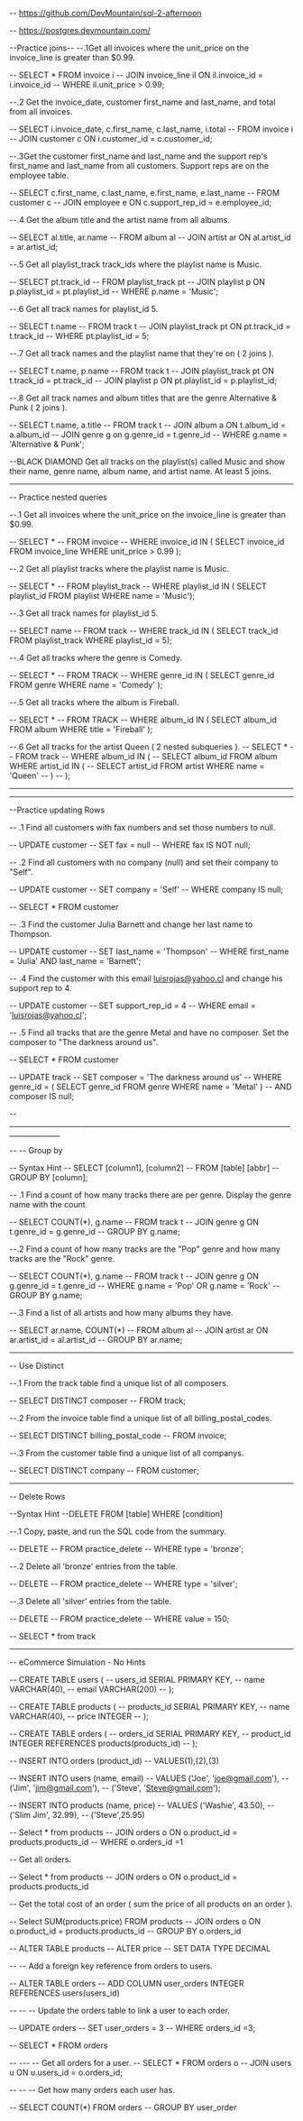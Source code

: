 -- https://github.com/DevMountain/sql-2-afternoon

-- https://postgres.devmountain.com/





--Practice joins--
--.1Get all invoices where the unit_price on the invoice_line is greater than $0.99.

-- SELECT * FROM invoice i
-- JOIN invoice_line il ON il.invoice_id = i.invoice_id
-- WHERE il.unit_price > 0.99;

--.2 Get the invoice_date, customer first_name and last_name, and total from all invoices.

-- SELECT i.invoice_date, c.first_name, c.last_name, i.total
-- FROM invoice i
-- JOIN customer c ON i.customer_id = c.customer_id;

--.3Get the customer first_name and last_name and the support rep's first_name and last_name from all customers.
Support reps are on the employee table.

-- SELECT c.first_name, c.last_name, e.first_name, e.last_name
-- FROM customer c
-- JOIN employee e ON c.support_rep_id = e.employee_id;

--.4 Get the album title and the artist name from all albums.

-- SELECT al.title, ar.name
-- FROM album al
-- JOIN artist ar ON al.artist_id = ar.artist_id;


--.5 Get all playlist_track track_ids where the playlist name is Music. 

-- SELECT pt.track_id
-- FROM playlist_track pt
-- JOIN playlist p ON p.playlist_id = pt.playlist_id
-- WHERE p.name = 'Music';

--.6 Get all track names for playlist_id 5.

-- SELECT t.name
-- FROM track t
-- JOIN playlist_track pt ON pt.track_id = t.track_id
-- WHERE pt.playlist_id = 5;

--.7 Get all track names and the playlist name that they're on ( 2 joins ).

-- SELECT t.name, p.name
-- FROM track t
-- JOIN playlist_track pt ON t.track_id = pt.track_id
-- JOIN playlist p ON pt.playlist_id = p.playlist_id;

--.8 Get all track names and album titles that are the genre Alternative & Punk ( 2 joins ).

-- SELECT t.name, a.title
-- FROM track t
-- JOIN album a ON t.album_id = a.album_id
-- JOIN genre g on g.genre_id = t.genre_id
-- WHERE g.name = 'Alternative & Punk';

--BLACK DIAMOND
Get all tracks on the playlist(s) called Music and show their name, genre name, album name, and artist name.
At least 5 joins.

--------------------------------------------------------------------------------

-- Practice nested queries

--.1 Get all invoices where the unit_price on the invoice_line is greater than $0.99.

-- SELECT *
-- FROM invoice
-- WHERE invoice_id IN ( SELECT invoice_id FROM invoice_line WHERE unit_price > 0.99 );

--.2 Get all playlist tracks where the playlist name is Music.

-- SELECT *
-- FROM playlist_track
-- WHERE playlist_id IN ( SELECT playlist_id FROM playlist WHERE name = 'Music');

--.3 Get all track names for playlist_id 5.

-- SELECT name
-- FROM track
-- WHERE track_id IN ( SELECT track_id FROM playlist_track WHERE playlist_id = 5);

--.4 Get all tracks where the genre is Comedy.

-- SELECT * 
-- FROM TRACK 
-- WHERE genre_id IN ( SELECT genre_id FROM genre WHERE name = 'Comedy' );

--.5 Get all tracks where the album is Fireball.

-- SELECT *
-- FROM TRACK
-- WHERE album_id IN ( SELECT album_id FROM album WHERE title = 'Fireball' );

--.6 Get all tracks for the artist Queen ( 2 nested subqueries ).
-- SELECT *
-- FROM track
-- WHERE album_id IN (
--   SELECT album_id FROM album WHERE artist_id IN (
--     SELECT artist_id FROM artist WHERE name = 'Queen'
--     )
--   );
  
--  -- -- --------------------------------------------------------------------------


-- --  ---------------------------------------------------------------------------------------------------------------
  
  --Practice updating Rows
  
  -- .1 Find all customers with fax numbers and set those numbers to null.
  
--   UPDATE customer
--   SET fax = null
--   WHERE fax IS NOT null;
  
  -- .2 Find all customers with no company (null) and set their company to "Self".
  
--   UPDATE customer
--   SET company = 'Self'
--   WHERE company IS null;
  
--   SELECT * FROM customer
	 
-- .3 Find the customer Julia Barnett and change her last name to Thompson.

-- UPDATE customer 
-- SET last_name = 'Thompson' 
-- WHERE first_name = 'Julia' AND last_name = 'Barnett';

-- .4 Find the customer with this email luisrojas@yahoo.cl and change his support rep to 4.

-- UPDATE customer
-- SET support_rep_id = 4
-- WHERE email = 'luisrojas@yahoo.cl';

-- .5   Find all tracks that are the genre Metal and have no composer. Set the composer to "The darkness around us".

--  SELECT * FROM customer


-- UPDATE track
-- SET composer = 'The darkness around us'
-- WHERE genre_id = ( SELECT genre_id FROM genre WHERE name = 'Metal' )
-- AND composer IS null;


-- ____________________________________________________________________________________________


-- -- Group by

--  Syntax Hint
-- SELECT [column1], [column2]
-- FROM [table] [abbr]
-- GROUP BY [column];


-- .1 Find a count of how many tracks there are per genre. Display the genre name with the count.

-- 	SELECT COUNT(*), g.name
--   FROM track t
--   JOIN genre g ON  t.genre_id = g.genre_id
--   GROUP BY g.name;
  

--.2 Find a count of how many tracks are the "Pop" genre and how many tracks are the "Rock" genre.

-- SELECT COUNT(*), g.name
-- FROM track t
-- JOIN genre g ON g.genre_id = t.genre_id
-- WHERE g.name = 'Pop' OR g.name = 'Rock'
-- GROUP BY g.name;


--.3 Find a list of all artists and how many albums they have.

-- SELECT ar.name, COUNT(*)
-- FROM album al
-- JOIN artist ar ON ar.artist_id = al.artist_id
-- GROUP BY ar.name;

 -- -- -----------------------------------------------------------------------------------------
-- Use Distinct

--.1 From the track table find a unique list of all composers.

-- SELECT DISTINCT composer
-- FROM track;

--.2 From the invoice table find a unique list of all billing_postal_codes.

-- SELECT DISTINCT billing_postal_code
-- FROM invoice;

--.3 From the customer table find a unique list of all companys.

-- SELECT DISTINCT company
-- FROM customer;

-----------------------------------------------------------------------------------
-- Delete Rows

--Syntax Hint
--DELETE FROM [table] WHERE [condition]

--.1 Copy, paste, and run the SQL code from the summary.

-- DELETE 
-- FROM practice_delete 
-- WHERE type = 'bronze';

--.2 Delete all 'bronze' entries from the table.

-- DELETE 
-- FROM practice_delete 
-- WHERE type = 'silver';

--.3 Delete all 'silver' entries from the table.

-- DELETE
-- FROM practice_delete
-- WHERE value = 150;


-- SELECT * from track



-- ----------------------------------
-- eCommerce Simulation - No Hints


-- CREATE TABLE users (
--   users_id SERIAL PRIMARY KEY,
--   name VARCHAR(40),
--   email VARCHAR(200)
--   );
  
--   CREATE TABLE products (
--   products_id SERIAL PRIMARY KEY,
--   name VARCHAR(40),
--   price INTEGER
--   );
  
--   CREATE TABLE orders (
--   orders_id SERIAL PRIMARY KEY,
--   product_id INTEGER REFERENCES products(products_id)
--   );

-- INSERT INTO orders (product_id)
--   VALUES(1),(2),(3)
  
  
--   INSERT INTO users (name, email)
--   VALUES ('Joe', 'joe@gmail.com'),
--   ('Jim', 'jim@gmail.com'),
--   ('Steve', 'Steve@gmail.com');
  
--   INSERT INTO products (name, price)
--   VALUES ('Washie', 43.50),
--   ('Slim Jim', 32.99),
--   ('Steve',25.95)
  
  
--   Select * from products
--   JOIN orders o ON o.product_id = products.products_id
--   WHERE o.orders_id =1



-- Get all orders.


-- Select * from products
--   JOIN orders o ON o.product_id = products.products_id
 
 
 
--  Get the total cost of an order ( sum the price of all products on an order ).

-- Select SUM(products.price) FROM products
-- JOIN orders o ON o.product_id = products.products_id 
-- GROUP BY o.orders_id 


--   ALTER TABLE products
--   ALTER price
--   SET DATA TYPE DECIMAL



-- -- Add a foreign key reference from orders to users.

-- ALTER TABLE orders
-- ADD COLUMN user_orders INTEGER REFERENCES users(users_id)


-- -- -- Update the orders table to link a user to each order.

-- UPDATE orders 
-- SET user_orders = 3
-- WHERE orders_id =3;

-- SELECT * FROM orders


-- --- -- Get all orders for a user.
-- SELECT * FROM orders o
-- JOIN users u ON u.users_id = o.orders_id;


-- -- -- Get how many orders each user has.

-- SELECT COUNT(*) FROM orders
-- GROUP BY user_order




